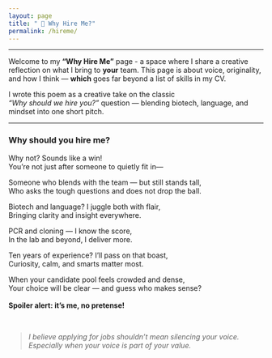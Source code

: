 ```yaml
---
layout: page
title: " 🤝 Why Hire Me?"
permalink: /hireme/
---
```

---

Welcome to my **“Why Hire Me”** page - a space where I share a creative reflection on what I bring to **your** team. This page is about voice, originality, and how I think — **which** goes far beyond a list of skills in my CV.<br>

I wrote this poem as a creative take on the classic  
*“Why should we hire you?”* question — blending biotech, language, and mindset into one short pitch.


---
### Why should you hire me?

Why not? Sounds like a win!  
You’re not just after someone to quietly fit in—  

Someone who blends with the team — but still stands tall,  
Who asks the tough questions and does not drop the ball.  

Biotech and language? I juggle both with flair,  
Bringing clarity and insight everywhere.  

PCR and cloning — I know the score,  
In the lab and beyond, I deliver more.  

Ten years of experience? I’ll pass on that boast,  
Curiosity, calm, and smarts matter most.  

When your candidate pool feels crowded and dense,  
Your choice will be clear — and guess who makes sense?  
<br>
**Spoiler alert: it’s me, no pretense!**

<br>

> _I believe applying for jobs shouldn’t mean silencing your voice._  
> _Especially when your voice is part of your value._



